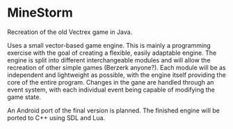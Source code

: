 # MineStorm
Recreation of the old Vectrex game in Java.

Uses a small vector-based game engine. This is mainly a programming exercise with the goal of creating a flexible, easily adaptable engine.
The engine is split into different interchangeable modules and will allow the recreation of other simple games (Berzerk anyone?).
Each module will be as independent and lightweight as possible, with the engine itself providing the core of the entire program.
Changes in the gane are handled through an event system, with each individual event being capable of modifying the game state.

An Android port of the final version is planned.
The finished engine will be ported to C++ using SDL and Lua.
